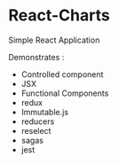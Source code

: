 # React-Charts

Simple React Application

Demonstrates :

* Controlled component
* JSX
* Functional Components
* redux
* Immutable.js
* reducers
* reselect
* sagas
* jest


